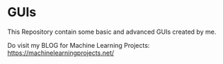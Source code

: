 # GUIs
This Repository contain some basic and advanced GUIs created by me.

Do visit my BLOG for Machine Learning Projects: https://machinelearningprojects.net/
